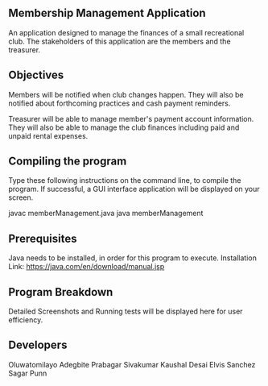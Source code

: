 Membership Management Application
-----------------------------------
An application designed to manage the finances of a small
recreational club. The stakeholders of this application are the members and the treasurer.

Objectives
--------------
Members will be notified when club changes happen. They will also be notified about forthcoming practices and cash payment reminders.

Treasurer will be able to manage member's payment account information. They will also be able to manage the club finances including paid and unpaid rental expenses.

Compiling the program
--------------------
Type these following instructions on the command line, to compile the program. If successful, a GUI interface application will be displayed on your screen.

javac memberManagement.java
java memberManagement

Prerequisites
--------------------
Java needs to be installed, in order for this program to execute.
Installation Link:
https://java.com/en/download/manual.jsp

Program Breakdown
-----------------------
Detailed Screenshots and Running tests will be displayed here
for user efficiency.

Developers
--------------
Oluwatomilayo Adegbite
Prabagar Sivakumar
Kaushal Desai
Elvis Sanchez
Sagar Punn
